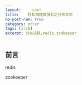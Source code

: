 ```yaml
---
layout:     post
title:    轻松构建微服务之分布式锁
no-post-nav: true
category: other
tags: [arch]
excerpt: 分布式锁,redis,zookeeper
---
```


## 前言

redis


zookeeper

